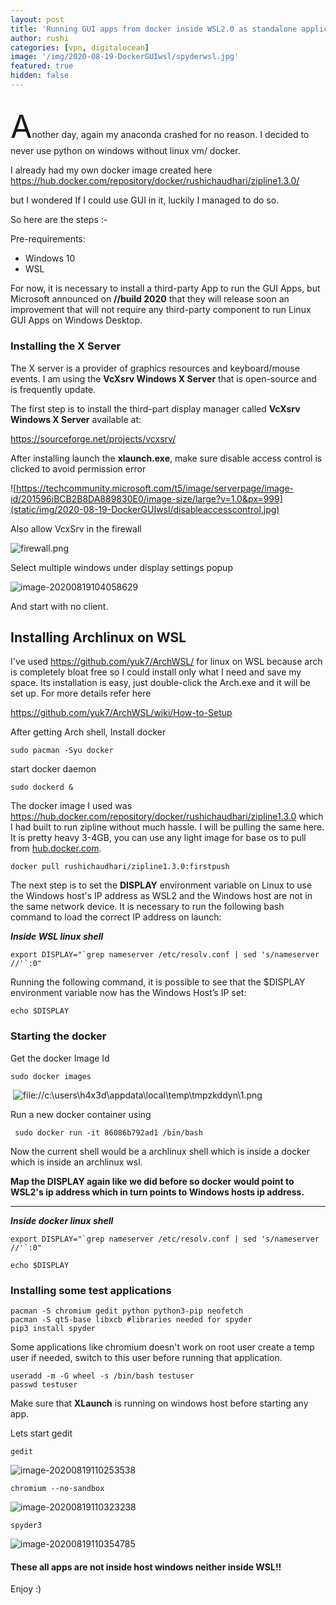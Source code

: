 ```yaml
---
layout: post
title: 'Running GUI apps from docker inside WSL2.0 as standalone application'
author: rushi
categories: [vpn, digitalocean]
image: '/img/2020-08-19-DockerGUIwsl/spyderwsl.jpg'
featured: true
hidden: false
---
```


##

<span style="font-size:50px;">A</span>nother day, again my anaconda crashed for no reason. I decided to never use python on windows without linux vm/ docker.

I already had my own docker image created here https://hub.docker.com/repository/docker/rushichaudhari/zipline1.3.0/

but I wondered If I could use GUI in it, luckily I managed to do so.

So here are the steps :-

Pre-requirements:

-   Windows 10
-   WSL

For now, it is necessary to install a third-party App to run the GUI Apps, but Microsoft announced on **//build 2020** that they will release soon an improvement that will not require any third-party component to run Linux GUI Apps on Windows Desktop.

### Installing the X Server

The X server is a provider of graphics resources and keyboard/mouse events. I am using the **VcXsrv Windows X Server** that is open-source and is frequently update.

The first step is to install the third-part display manager called **VcXsrv Windows X Server** available at:

https://sourceforge.net/projects/vcxsrv/

After installing launch the **xlaunch.exe**, make sure disable access control is clicked to avoid permission error

![https://techcommunity.microsoft.com/t5/image/serverpage/image-id/201596iBCB2B8DA889830E0/image-size/large?v=1.0&px=999](static/img/2020-08-19-DockerGUIwsl/disableaccesscontrol.jpg)

Also allow VcxSrv in the firewall

![firewall.png](static/img/2020-08-19-DockerGUIwsl/firewall.jpg)

Select multiple windows under display settings popup

![image-20200819104058629](static/img/2020-08-19-DockerGUIwsl/image-20200819104058629.png)

And start with no client.

## Installing Archlinux on WSL

I've used https://github.com/yuk7/ArchWSL/ for linux on WSL because arch is completely bloat free so I could install only what I need and save my space. Its installation is easy, just double-click the Arch.exe and it will be set up. For more details refer here

https://github.com/yuk7/ArchWSL/wiki/How-to-Setup

After getting Arch shell, Install docker

`sudo pacman -Syu docker`

start docker daemon

`sudo dockerd &`

The docker image I used was https://hub.docker.com/repository/docker/rushichaudhari/zipline1.3.0 which I had built to run zipline without much hassle. I will be pulling the same here. It is pretty heavy 3-4GB, you can use any light image for base os to pull from [hub.docker.com]().

`docker pull rushichaudhari/zipline1.3.0:firstpush`

The next step is to set the **DISPLAY** environment variable on Linux to use the Windows host's IP address as WSL2 and the Windows host are not in the same network device. It is necessary to run the following bash command to load the correct IP address on launch:

**_Inside WSL linux shell_**

`` export DISPLAY="`grep nameserver /etc/resolv.conf | sed 's/nameserver //'`:0" ``

Running the following command, it is possible to see that the $DISPLAY environment variable now has the Windows Host’s IP set:

`echo $DISPLAY`

### Starting the docker

Get the docker Image Id

`sudo docker images`

​ ![file://c:\users\h4x3d\appdata\local\temp\tmpzkddyn\1.png](static/img/2020-08-19-DockerGUIwsl/1.png)

Run a new docker container using

` sudo docker run -it 86086b792ad1 /bin/bash`

Now the current shell would be a archlinux shell which is inside a docker which is inside an archlinux wsl.

**Map the DISPLAY again like we did before so docker would point to WSL2's ip address which in turn points to Windows hosts ip address.**

---

**_Inside docker linux shell_**

`` export DISPLAY="`grep nameserver /etc/resolv.conf | sed 's/nameserver //'`:0" ``

`echo $DISPLAY`

### Installing some test applications

```
pacman -S chromium gedit python python3-pip neofetch
pacman -S qt5-base libxcb #libraries needed for spyder
pip3 install spyder
```

Some applications like chromium doesn't work on root user create a temp user if needed, switch to this user before running that application.

```
useradd -m -G wheel -s /bin/bash testuser
passwd testuser
```

Make sure that **XLaunch** is running on windows host before starting any app.

Lets start gedit

```
gedit
```

![image-20200819110253538](static/img/2020-08-19-DockerGUIwsl/image-20200819110253538.png)

```
chromium --no-sandbox
```

![image-20200819110323238](static/img/2020-08-19-DockerGUIwsl/image-20200819110323238.png)

`spyder3 `

![image-20200819110354785](static/img/2020-08-19-DockerGUIwsl/image-20200819110354785.png)

#### These all apps are not inside host windows neither inside WSL!!

Enjoy :)
